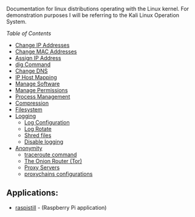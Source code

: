 Documentation for linux distributions operating with the Linux kernel. For demonstration purposes I will be referring to the Kali Linux Operation System.

*Table of Contents*
- [Change IP Addresses](./01_change_ip_address.md)
- [Change MAC Addresses](./02_change_MAC_address.md)
- [Assign IP Address](./03_assign_ip_address.md)
- [dig Command](./04_dig_command.md)
- [Change DNS](./05_change_dns_server.md)
- [IP Host Mapping](./06_map_ip_address_w_hosts_file.md)
- [Manage Software](./07_add_remove_software.md)
- [Manage Permissions](./08_permissions.md)
- [Process Management](./09_process_management.md)
- [Compression](./12_compression.md)
- [Filesystem](./13_filesystem.md)
- [Logging](./14_logging.md)
  - [Log Configuration](./14_logging.md#log-configuration)
  - [Log Rotate](./14_logging.md#logrotate)
  - [Shred files](./14_logging.md#shred-files)
  - [Disable logging](./14_logging.md#disable-logging)
- [Anonymity](./16_anonymity.md)
  - [traceroute command](./16_anonymity.md#traceroute)
  - [The Onion Router (Tor)](./16_anonymity.md#the-onion-router-tor)
  - [Proxy Servers](./16_anonymity.md#proxy-servers)
  - [proxychains configurations](./16_anonymity.md#proxychains-configurations)

## Applications:
- [raspistill](raspistill.md) - (Raspberry Pi application)